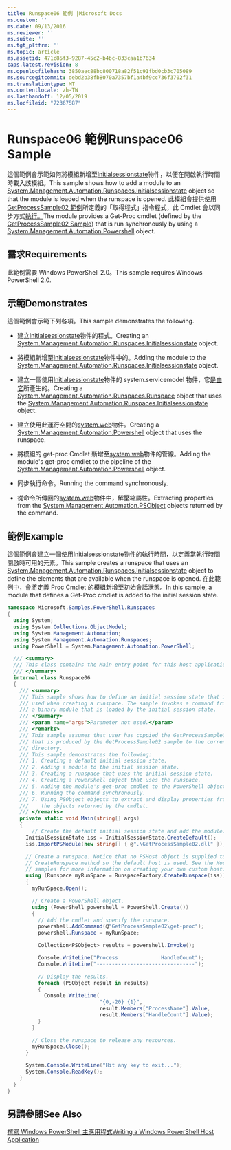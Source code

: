 ```yaml
---
title: Runspace06 範例 |Microsoft Docs
ms.custom: ''
ms.date: 09/13/2016
ms.reviewer: ''
ms.suite: ''
ms.tgt_pltfrm: ''
ms.topic: article
ms.assetid: 471c85f3-9287-45c2-b4bc-833caa1b7634
caps.latest.revision: 8
ms.openlocfilehash: 3850aec88bc800718a82f51c91fbd0cb3c705089
ms.sourcegitcommit: debd2b38fb8070a7357bf1a4bf9cc736f3702f31
ms.translationtype: MT
ms.contentlocale: zh-TW
ms.lasthandoff: 12/05/2019
ms.locfileid: "72367587"
---
```

# <a name="runspace06-sample"></a><span data-ttu-id="08436-102">Runspace06 範例</span><span class="sxs-lookup"><span data-stu-id="08436-102">Runspace06 Sample</span></span>

<span data-ttu-id="08436-103">這個範例會示範如何將模組新增至[Initialsessionstate](/dotnet/api/System.Management.Automation.Runspaces.InitialSessionState)物件，以便在開啟執行時間時載入該模組。</span><span class="sxs-lookup"><span data-stu-id="08436-103">This sample shows how to add a module to an [System.Management.Automation.Runspaces.Initialsessionstate](/dotnet/api/System.Management.Automation.Runspaces.InitialSessionState) object so that the module is loaded when the runspace is opened.</span></span> <span data-ttu-id="08436-104">此模組會提供使用[GetProcessSample02 範例](../cmdlet/getprocesssample02-sample.md)所定義的「取得程式」指令程式，此 Cmdlet 會以同步方式[執行。](/dotnet/api/system.management.automation.powershell)</span><span class="sxs-lookup"><span data-stu-id="08436-104">The module provides a Get-Proc cmdlet (defined by the [GetProcessSample02 Sample](../cmdlet/getprocesssample02-sample.md)) that is run synchronously by using a [System.Management.Automation.Powershell](/dotnet/api/system.management.automation.powershell) object.</span></span>

## <a name="requirements"></a><span data-ttu-id="08436-105">需求</span><span class="sxs-lookup"><span data-stu-id="08436-105">Requirements</span></span>

<span data-ttu-id="08436-106">此範例需要 Windows PowerShell 2.0。</span><span class="sxs-lookup"><span data-stu-id="08436-106">This sample requires Windows PowerShell 2.0.</span></span>

## <a name="demonstrates"></a><span data-ttu-id="08436-107">示範</span><span class="sxs-lookup"><span data-stu-id="08436-107">Demonstrates</span></span>

<span data-ttu-id="08436-108">這個範例會示範下列各項。</span><span class="sxs-lookup"><span data-stu-id="08436-108">This sample demonstrates the following.</span></span>

- <span data-ttu-id="08436-109">建立[Initialsessionstate](/dotnet/api/System.Management.Automation.Runspaces.InitialSessionState)物件的程式。</span><span class="sxs-lookup"><span data-stu-id="08436-109">Creating an [System.Management.Automation.Runspaces.Initialsessionstate](/dotnet/api/System.Management.Automation.Runspaces.InitialSessionState) object.</span></span>

- <span data-ttu-id="08436-110">將模組新增至[Initialsessionstate](/dotnet/api/System.Management.Automation.Runspaces.InitialSessionState)物件中的。</span><span class="sxs-lookup"><span data-stu-id="08436-110">Adding the module to the [System.Management.Automation.Runspaces.Initialsessionstate](/dotnet/api/System.Management.Automation.Runspaces.InitialSessionState) object.</span></span>

- <span data-ttu-id="08436-111">建立一個使用[Initialsessionstate](/dotnet/api/System.Management.Automation.Runspaces.InitialSessionState)物件的 system.servicemodel 物件，它[是由它](/dotnet/api/System.Management.Automation.Runspaces.Runspace)所產生的。</span><span class="sxs-lookup"><span data-stu-id="08436-111">Creating a [System.Management.Automation.Runspaces.Runspace](/dotnet/api/System.Management.Automation.Runspaces.Runspace) object that uses the [System.Management.Automation.Runspaces.Initialsessionstate](/dotnet/api/System.Management.Automation.Runspaces.InitialSessionState) object.</span></span>

- <span data-ttu-id="08436-112">建立使用此運行空間的[system.web](/dotnet/api/system.management.automation.powershell)物件。</span><span class="sxs-lookup"><span data-stu-id="08436-112">Creating a [System.Management.Automation.Powershell](/dotnet/api/system.management.automation.powershell) object that uses the runspace.</span></span>

- <span data-ttu-id="08436-113">將模組的 get-proc Cmdlet 新增至[system.web](/dotnet/api/system.management.automation.powershell)物件的管線。</span><span class="sxs-lookup"><span data-stu-id="08436-113">Adding the module's get-proc cmdlet to the pipeline of the [System.Management.Automation.Powershell](/dotnet/api/system.management.automation.powershell) object.</span></span>

- <span data-ttu-id="08436-114">同步執行命令。</span><span class="sxs-lookup"><span data-stu-id="08436-114">Running the command synchronously.</span></span>

- <span data-ttu-id="08436-115">從命令所傳回的[system.web](/dotnet/api/System.Management.Automation.PSObject)物件中，解壓縮屬性。</span><span class="sxs-lookup"><span data-stu-id="08436-115">Extracting properties from the [System.Management.Automation.PSObject](/dotnet/api/System.Management.Automation.PSObject) objects returned by the command.</span></span>

## <a name="example"></a><span data-ttu-id="08436-116">範例</span><span class="sxs-lookup"><span data-stu-id="08436-116">Example</span></span>

<span data-ttu-id="08436-117">這個範例會建立一個使用[Initialsessionstate](/dotnet/api/System.Management.Automation.Runspaces.InitialSessionState)物件的執行時間，以定義當執行時間開啟時可用的元素。</span><span class="sxs-lookup"><span data-stu-id="08436-117">This sample creates a runspace that uses an [System.Management.Automation.Runspaces.Initialsessionstate](/dotnet/api/System.Management.Automation.Runspaces.InitialSessionState) object to define the elements that are available when the runspace is opened.</span></span> <span data-ttu-id="08436-118">在此範例中，會將定義 Proc Cmdlet 的模組新增至初始會話狀態。</span><span class="sxs-lookup"><span data-stu-id="08436-118">In this sample, a module that defines a Get-Proc cmdlet is added to the initial session state.</span></span>

```csharp
namespace Microsoft.Samples.PowerShell.Runspaces
{
  using System;
  using System.Collections.ObjectModel;
  using System.Management.Automation;
  using System.Management.Automation.Runspaces;
  using PowerShell = System.Management.Automation.PowerShell;

  /// <summary>
  /// This class contains the Main entry point for this host application.
  /// </summary>
  internal class Runspace06
  {
    /// <summary>
    /// This sample shows how to define an initial session state that is
    /// used when creating a runspace. The sample invokes a command from
    /// a binary module that is loaded by the initial session state.
    /// </summary>
    /// <param name="args">Parameter not used.</param>
    /// <remarks>
    /// This sample assumes that user has coppied the GetProcessSample02.dll
    /// that is produced by the GetProcessSample02 sample to the current
    /// directory.
    /// This sample demonstrates the following:
    /// 1. Creating a default initial session state.
    /// 2. Adding a module to the initial session state.
    /// 3. Creating a runspace that uses the initial session state.
    /// 4. Creating a PowerShell object that uses the runspace.
    /// 5. Adding the module's get-proc cmdlet to the PowerShell object.
    /// 6. Running the command synchronously.
    /// 7. Using PSObject objects to extract and display properties from
    ///    the objects returned by the cmdlet.
    /// </remarks>
    private static void Main(string[] args)
    {
        // Create the default initial session state and add the module.
      InitialSessionState iss = InitialSessionState.CreateDefault();
      iss.ImportPSModule(new string[] { @".\GetProcessSample02.dll" });

      // Create a runspace. Notice that no PSHost object is supplied to the
      // CreateRunspace method so the default host is used. See the Host
      // samples for more information on creating your own custom host.
      using (Runspace myRunSpace = RunspaceFactory.CreateRunspace(iss))
      {
        myRunSpace.Open();

        // Create a PowerShell object.
        using (PowerShell powershell = PowerShell.Create())
        {
          // Add the cmdlet and specify the runspace.
          powershell.AddCommand(@"GetProcessSample02\get-proc");
          powershell.Runspace = myRunSpace;

          Collection<PSObject> results = powershell.Invoke();

          Console.WriteLine("Process              HandleCount");
          Console.WriteLine("--------------------------------");

          // Display the results.
          foreach (PSObject result in results)
          {
            Console.WriteLine(
                              "{0,-20} {1}",
                              result.Members["ProcessName"].Value,
                              result.Members["HandleCount"].Value);
          }
        }

        // Close the runspace to release any resources.
        myRunSpace.Close();
      }

      System.Console.WriteLine("Hit any key to exit...");
      System.Console.ReadKey();
    }
  }
}
```

## <a name="see-also"></a><span data-ttu-id="08436-119">另請參閱</span><span class="sxs-lookup"><span data-stu-id="08436-119">See Also</span></span>

[<span data-ttu-id="08436-120">撰寫 Windows PowerShell 主應用程式</span><span class="sxs-lookup"><span data-stu-id="08436-120">Writing a Windows PowerShell Host Application</span></span>](./writing-a-windows-powershell-host-application.md)